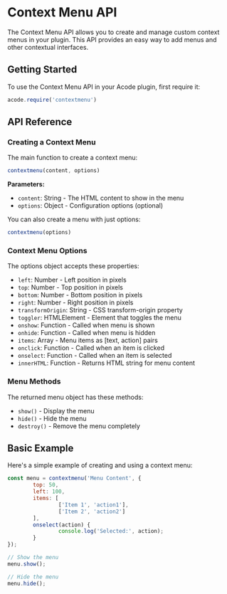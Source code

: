 # Context Menu API

The Context Menu API allows you to create and manage custom context menus in your plugin. This API provides an easy way to add menus and other contextual interfaces.

## Getting Started

To use the Context Menu API in your Acode plugin, first require it:

```js
acode.require('contextmenu')
```

## API Reference

### Creating a Context Menu

The main function to create a context menu:

```js
contextmenu(content, options)
```

**Parameters:**

- `content`: String - The HTML content to show in the menu
- `options`: Object - Configuration options (optional)

You can also create a menu with just options:

```js
contextmenu(options)
```

### Context Menu Options

The options object accepts these properties:

- `left`: Number - Left position in pixels
- `top`: Number - Top position in pixels
- `bottom`: Number - Bottom position in pixels
- `right`: Number - Right position in pixels
- `transformOrigin`: String - CSS transform-origin property
- `toggler`: HTMLElement - Element that toggles the menu
- `onshow`: Function - Called when menu is shown
- `onhide`: Function - Called when menu is hidden
- `items`: Array - Menu items as [text, action] pairs
- `onclick`: Function - Called when an item is clicked
- `onselect`: Function - Called when an item is selected
- `innerHTML`: Function - Returns HTML string for menu content

### Menu Methods

The returned menu object has these methods:

- `show()` - Display the menu
- `hide()` - Hide the menu
- `destroy()` - Remove the menu completely

## Basic Example

Here's a simple example of creating and using a context menu:

```js
const menu = contextmenu('Menu Content', {
		top: 50,
		left: 100,
		items: [
				['Item 1', 'action1'],
				['Item 2', 'action2']
		],
		onselect(action) {
				console.log('Selected:', action);
		}
});

// Show the menu
menu.show();

// Hide the menu
menu.hide();
```

